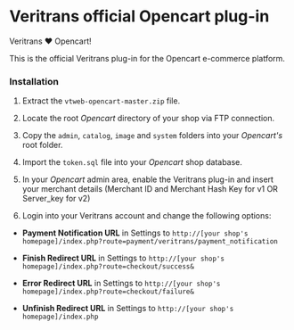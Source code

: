 Veritrans official Opencart plug-in
===================================

Veritrans :heart: Opencart!

This is the official Veritrans plug-in for the Opencart e-commerce platform.

### Installation

1. Extract the `vtweb-opencart-master.zip` file.

2. Locate the root _Opencart_ directory of your shop via FTP connection.

3. Copy the `admin`, `catalog`, `image` and `system` folders into your _Opencart's_ root folder.

4. Import the `token.sql` file into your _Opencart_ shop database.

6. In your _Opencart_ admin area, enable the Veritrans plug-in and insert your merchant details (Merchant ID and Merchant Hash Key for v1 OR Server_key for v2)

7. Login into your Veritrans account and change the following options: 
   
  * **Payment Notification URL** in Settings to `http://[your shop's homepage]/index.php?route=payment/veritrans/payment_notification`

  * **Finish Redirect URL** in Settings to `http://[your shop's homepage]/index.php?route=checkout/success&`

  * **Error Redirect URL** in Settings to `http://[your shop's homepage]/index.php?route=checkout/failure&`

  * **Unfinish Redirect URL** in Settings to `http://[your shop's homepage]/index.php`


